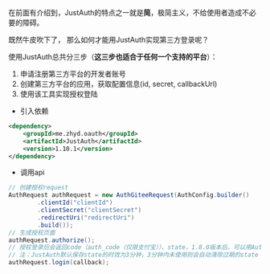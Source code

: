 在前面有介绍到，JustAuth的特点之一就是**简**，极简主义，不给使用者造成不必要的障碍。

既然牛皮吹下了， 那么如何才能用JustAuth实现第三方登录呢？

使用JustAuth总共分三步（**这三步也适合于任何一个支持的平台**）：

1. 申请注册第三方平台的开发者账号
2. 创建第三方平台的应用，获取配置信息(id, secret, callbackUrl)
3. 使用该工具实现授权登陆


- 引入依赖
```xml
<dependency>
    <groupId>me.zhyd.oauth</groupId>
    <artifactId>JustAuth</artifactId>
    <version>1.10.1</version>
</dependency>
```
- 调用api
```java
// 创建授权request
AuthRequest authRequest = new AuthGiteeRequest(AuthConfig.builder()
        .clientId("clientId")
        .clientSecret("clientSecret")
        .redirectUri("redirectUri")
        .build());
// 生成授权页面
authRequest.authorize();
// 授权登录后会返回code（auth_code（仅限支付宝））、state，1.8.0版本后，可以用AuthCallback类作为回调接口的参数
// 注：JustAuth默认保存state的时效为3分钟，3分钟内未使用则会自动清除过期的state
authRequest.login(callback);
```
